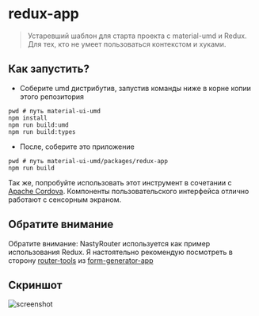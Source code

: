 # redux-app

> Устаревший шаблон для старта проекта с material-umd и Redux. Для тех, кто не умеет пользоваться контекстом и хуками.

## Как запустить?

 - Соберите umd дистрибутив, запустив команды ниже в корне копии этого репозитория

```
pwd # путь material-ui-umd
npm install
npm run build:umd
npm run build:types
```

 - После, соберите это приложение

```
pwd # путь material-ui-umd/packages/redux-app
npm run build
```

Так же, попробуйте использовать этот инструмент в сочетании с [Apache Cordova](https://cordova.apache.org/). Компоненты пользовательского интерфейса отлично работают с сенсорным экраном.

## Обратите внимание

Обратите внимание: NastyRouter используется как пример использования
Redux. Я настоятельно рекомендую посмотреть в сторону [router-tools](../../lib/router-tools)
из [form-generator-app](../form-generator-app)

## Скриншот

![screenshot](../../assets/img/screenshot.png)
